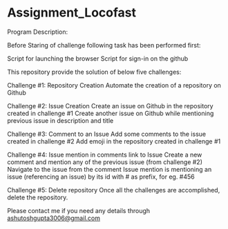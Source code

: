 # Assignment_Locofast

Program Description:

Before Staring of challenge following task has been performed first:

Script for launching the browser
Script for sign-in on the github  

This repository provide the solution of below five challenges:

Challenge #1: Repository Creation
Automate the creation of a repository on Github

Challenge #2: Issue Creation
Create an issue on Github in the repository created in challenge #1
Create another issue on Github while mentioning previous issue in description and title

Challenge #3: Comment to an Issue
Add some comments to the issue created in challenge #2
Add emoji in the repository created in challenge #1

Challenge #4: Issue mention in comments link to Issue
Create a new comment and mention any of the previous issue (from challenge #2)
Navigate to the issue from the comment
Issue mention is mentioning an issue (referencing an issue) by its id with # as prefix, for eg. #456

Challenge #5: Delete repository
Once all the challenges are accomplished, delete the repository.

Please contact me if you need any details through ashutoshgupta3006@gmail.com
